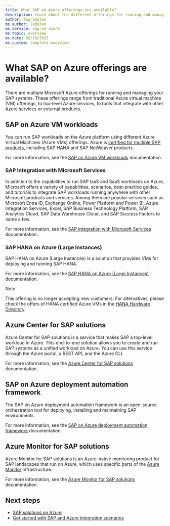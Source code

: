 ```yaml
---
title: What SAP on Azure offerings are available?
description: Learn about the different offerings for running and managing your SAP systems on Azure. These include SAP virtual machine workloads, Azure Center for SAP solutions, the SAP on Azure deployment automation framework, and Azure Monitor for SAP solutions.
author: lauradolan
ms.author: ladolan
ms.service: sap-on-azure
ms.topic: overview 
ms.date: 02/13/2023
ms.custom: template-overview
---
```


# What SAP on Azure offerings are available?

There are multiple Microsoft Azure offerings for running and managing your SAP systems. These offerings range from traditional Azure virtual machine (VM) offerings, to top-level Azure services, to tools that integrate with other Azure services or external products.

## SAP on Azure VM workloads

You can run SAP workloads on the Azure platform using different Azure Virtual Machines (Azure VMs) offerings. Azure is [certified for multiple SAP products](workloads/certifications.md), including SAP HANA and SAP NetWeaver products. 

For more information, see the [SAP on Azure VM workloads](workloads/get-started.md) documentation.

### SAP Integration with Microsoft Services

In addition to the capabilities to run SAP IaaS and SaaS workloads on Azure, Microsoft offers a variety of capabilities, scenarios, best-practice guides, and tutorials to integrate SAP workloads running anywhere with other Microsoft products and services. Among them are popular services such as Microsoft Entra ID, Exchange Online, Power Platform and Power BI, Azure Integration Services, Excel, SAP Business Technology Platform, SAP Analytics Cloud, SAP Data Warehouse Cloud, and SAP Success Factors to name a few.

For more information, see the [SAP Integration with Microsoft Services](workloads/integration-get-started.md) documentation.

### SAP HANA on Azure (Large Instances)

SAP HANA on Azure (Large Instances) is a solution that provides VMs for deploying and running SAP HANA. 

For more information, see the [SAP HANA on Azure (Large Instances)](large-instances/hana-overview-architecture.md) documentation.

> [!NOTE]
> This offering is no longer accepting new customers. For alternatives, please check the offers of HANA certified Azure VMs in the [HANA Hardware Directory](https://www.sap.com/dmc/exp/2014-09-02-hana-hardware/enEN/#/solutions?filters=iaas;ve:24).

## Azure Center for SAP solutions

Azure Center for SAP solutions is a service that makes SAP a top-level workload in Azure. This end-to-end solution allows you to create and run SAP systems as a unified workload on Azure. You can use this service through the Azure portal, a REST API, and the Azure CLI. 

For more information, see the [Azure Center for SAP solutions](center-sap-solutions/overview.md) documentation.

## SAP on Azure deployment automation framework

The SAP on Azure deployment automation framework is an open-source orchestration tool for deploying, installing and maintaining SAP environments.

For more information, see the [SAP on Azure deployment automation framework](automation/deployment-framework.md) documentation.

## Azure Monitor for SAP solutions

Azure Monitor for SAP solutions is an Azure-native monitoring product for SAP landscapes that run on Azure, which uses specific parts of the [Azure Monitor](../azure-monitor/overview.md) infrastructure.

For more information, see the [Azure Monitor for SAP solutions](monitor/about-azure-monitor-sap-solutions.md) documentation.


## Next steps

- [SAP solutions on Azure](https://azure.microsoft.com/solutions/sap/)
- [Get started with SAP and Azure integration scenarios](workloads/integration-get-started.md)

